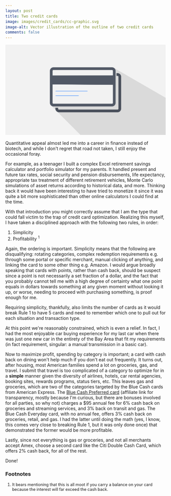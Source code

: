 ```yaml
---
layout: post
title: Two credit cards
image: images/credit_cards/cc-graphic.svg
image-alt: Vector illustration of the outline of two credit cards
comments: false
---
```


<img src="/images/credit_cards/cc-graphic.svg" alt="Vector illustration of the outline of two credit cards" class="centered_img" />

Quantitative appeal almost led me into a career in finance instead of biotech, and while I don't regret that road not taken, I still enjoy the occasional foray.

For example, as a teenager I built a complex Excel retirement savings calculator and portfolio simulator for my parents.
It handled present and future tax rates, social security and pension disbursements, life expectancy, appropriate tax treatment of different retirement vehicles, Monte Carlo simulations of asset returns according to historical data, and more.
Thinking back it would have been interesting to have tried to monetize it since it was quite a bit more sophisticated than other online calculators I could find at the time.

With that introduction you might correctly assume that I am the type that could fall victim to the trap of credit card optimization.
Realizing this myself, I have taken a disciplined approach with the following two rules, in order:

1. Simplicity
2. Profitability <sup>1</sup>

Again, the ordering is important. Simplicity means that the following are disqualifying: rotating categories, complex redemption requirements e.g. through some portal or specific merchant, manual clicking of anything, and linking the card to some other thing e.g. Amazon. I would argue broadly speaking that cards with points, rather than cash back, should be suspect since a point is not necessarily a set fraction of a dollar, and the fact that you probably cannot tell me with a high degree of certainty what one point equals in dollars towards something at any given moment without looking it up, or worse, needing to proceed with purchasing something, is proof enough for me.

Requiring simplicity, thankfully, also limits the number of cards as it would break Rule 1 to have 5 cards and need to remember which one to pull out for each situation and transaction type.

At this point we're reasonably constrained, which is even a relief. In fact, I had the most enjoyable car buying experience for my last car when there was just one new car in the entirety of the Bay Area that fit my requirements (in fact requirement, singular: a manual transmission in a basic car).

Now to maximize profit, spending by category is important; a card with cash back on dining won't help much if you don't eat out frequently. It turns out, after housing, most American families spend a lot on groceries, gas, and travel. I submit that travel is too complicated of a category to optimize for in a **simple** manner given the diversity of airlines, hotels, car rental agencies, booking sites, rewards programs, status tiers, etc. This leaves gas and groceries, which are two of the categories targeted by the Blue Cash cards from American Express. The [Blue Cash Preferred card](https://americanexpress.com/en-us/referral/blue-cash-preferred-credit-card?ref=DEREKC8wSoA&xl=cp15) (affiliate link for transparency, mostly because I'm curious, but there are bonuses involved for all parties, so why not) charges a $95 annual fee for 6% cash back on groceries and streaming services, and 3% back on transit and gas. The Blue Cash Everyday card, with no annual fee, offers 3% cash back on groceries, retail, and gas. I had the latter until doing the math (yes, I know, this comes very close to breaking Rule 1, but it was only done once) that demonstrated the former would be more profitable.

Lastly, since not everything is gas or groceries, and not all merchants accept Amex, choose a second card like the Citi Double Cash Card, which offers 2% cash back, for all of the rest.

Done!

### Footnotes

<ol style="font-size: 0.9em">
<li>It bears mentioning that this is all moot if you carry a balance on your card because the interest will far exceed the cash back.</li>
</ol>
